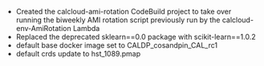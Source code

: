 - Created the calcloud-ami-rotation CodeBuild project to take over running
  the biweekly AMI rotation script previously run by the
  calcloud-env-AmiRotation Lambda
- Replaced the deprecated sklearn==0.0 package with scikit-learn==1.0.2
- default base docker image set to CALDP_cosandpin_CAL_rc1
- default crds update to hst_1089.pmap
